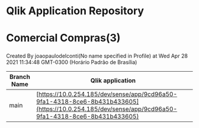# Qlik Application Repository 
# Comercial Compras(3)
### 
Created By joaopaulodelconti(No name specified in Profile) at Wed Apr 28 2021 11:34:48 GMT-0300 (Horário Padrão de Brasília)

Branch Name|Qlik application
---|---
main|[https://10.0.254.185/dev/sense/app/9cd96a50-9fa1-4318-8ce6-8b431b433605](https://10.0.254.185/dev/sense/app/9cd96a50-9fa1-4318-8ce6-8b431b433605)